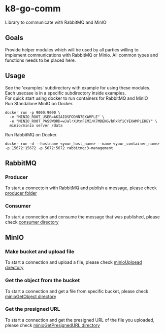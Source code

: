 # k8-go-comm

Library to communicate with RabbitMQ and MinIO

## Goals

Provide helper modules which will be used by all parties willing to implement communications with RabbitMQ or Minio. All common types and functions needs to be placed here.

## Usage

See the 'examples' subdirectory with example for using these modules. Each usecase is in a specific subdirectory inside examples.<br>
For quick start using docker to run containers for RabbitMQ and MinIO<br>
Run Standalone MinIO on Docker.

```
docker run -p 9000:9000 \
  -e "MINIO_ROOT_USER=AKIAIOSFODNN7EXAMPLE" \
  -e "MINIO_ROOT_PASSWORD=wJalrXUtnFEMI/K7MDENG/bPxRfiCYEXAMPLEKEY" \
  minio/minio server /data

```

Run RabbitMQ on Docker.

```
docker run -d --hostname <your_host_name> --name <your_container_name> -p 15672:15672 -p 5672:5672 rabbitmq:3-management
```

## RabbitMQ

### Producer

To start a connectoin with RabbitMQ and publish a message, please check [producer folder](producer/README.MD)

### Consumer

To start a connection and consume the message that was published, please check [consumer directory](consumer/README.md)

## MinIO

### Make bucket and upload file

To start a connection and upload a file, please check [minioUploead directory](minioUploead/README.md)

### Get the object from the bucket

To start a connection and get a file from specific bucket, please check [minioGetObject directory](minioGetObject/README.md)

### Get the presigned URL

To start a connection and get the presigned URL of the file you uploaded, please check [minioGetPresignedURL directory](minioGetPresignedURL/README.md)
